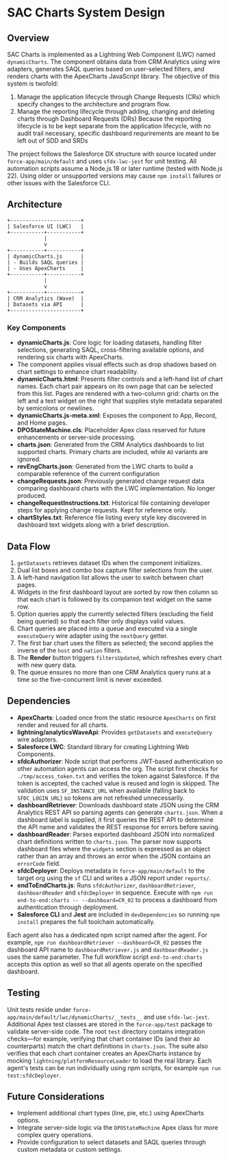 # SAC Charts System Design

## Overview

SAC Charts is implemented as a Lightning Web Component (LWC) named `dynamicCharts`. The component obtains data from CRM Analytics using wire adapters, generates SAQL queries based on user-selected filters, and renders charts with the ApexCharts JavaScript library.
The objective of this system is twofold:

1. Manage the application lifecycle through Change Requests (CRs) which specify changes to the architecture and program flow.
2. Manage the reporting lifecycle through adding, changing and deleting charts through Dashboard Requests (DRs)
   Because the reporting lifecycle is to be kept separate from the application lifecycle, with no audit trail necessary, specific dashboard requrirements are meant to be left out of SDD and SRDs

The project follows the Salesforce DX structure with source located under `force-app/main/default` and uses `sfdx-lwc-jest` for unit testing.
All automation scripts assume a Node.js 18 or later runtime (tested with Node.js 22). Using older or unsupported versions may cause `npm install` failures or other issues with the Salesforce CLI.

## Architecture

```
+-----------------------+
| Salesforce UI (LWC)   |
+-----------+-----------+
            |
            v
+-----------+-----------+
| dynamicCharts.js      |
| - Builds SAQL queries |
| - Uses ApexCharts     |
+-----------+-----------+
            |
            v
+-----------+-----------+
| CRM Analytics (Wave)  |
| Datasets via API      |
+-----------------------+
```

### Key Components

- **dynamicCharts.js**: Core logic for loading datasets, handling filter selections, generating SAQL, cross-filtering available options, and rendering six charts with ApexCharts.
- The component applies visual effects such as drop shadows based on chart settings to enhance chart readability.
- **dynamicCharts.html**: Presents filter controls and a left-hand list of chart names. Each chart pair appears on its own page that can be selected from this list. Pages are rendered with a two-column grid: charts on the left and a text widget on the right that supplies style metadata separated by semicolons or newlines.
- **dynamicCharts.js-meta.xml**: Exposes the component to App, Record, and Home pages.
- **DPOStateMachine.cls**: Placeholder Apex class reserved for future enhancements or server-side processing.
- **charts.json**: Generated from the CRM Analytics dashboards to list supported charts. Primary charts are included, while `AO` variants are ignored.
- **revEngCharts.json**: Generated from the LWC charts to build a comparable reference of the current configuration
 - **changeRequests.json**: Previously generated change request data comparing dashboard charts with the LWC implementation. No longer produced.
 - **changeRequestInstructions.txt**: Historical file containing developer steps for applying change requests. Kept for reference only.
- **chartStyles.txt**: Reference file listing every style key discovered in dashboard text widgets along with a brief description.

## Data Flow

1. `getDatasets` retrieves dataset IDs when the component initializes.
2. Dual list boxes and combo box capture filter selections from the user.
3. A left-hand navigation list allows the user to switch between chart pages.
4. Widgets in the first dashboard layout are sorted by row then column so that each chart is followed by its companion text widget on the same row.
5. Option queries apply the currently selected filters (excluding the field being queried) so that each filter only displays valid values.
6. Chart queries are placed into a queue and executed via a single `executeQuery` wire adapter using the `nextQuery` getter.
7. The first bar chart uses the filters as selected; the second applies the inverse of the `host` and `nation` filters.
8. The **Render** button triggers `filtersUpdated`, which refreshes every chart with new query data.
9. The queue ensures no more than one CRM Analytics query runs at a time so the five-concurrent limit is never exceeded.

## Dependencies

- **ApexCharts**: Loaded once from the static resource `ApexCharts` on first render and reused for all charts.
- **lightning/analyticsWaveApi**: Provides `getDatasets` and `executeQuery` wire adapters.
- **Salesforce LWC**: Standard library for creating Lightning Web Components.
- **sfdcAuthorizer**: Node script that performs JWT-based authentication so other automation agents can access the org. The script first checks for `./tmp/access_token.txt` and verifies the token against Salesforce. If the token is accepted, the cached value is reused and login is skipped. The validation uses `SF_INSTANCE_URL` when available (falling back to `SFDC_LOGIN_URL`) so tokens are not refreshed unnecessarily.
 - **dashboardRetriever**: Downloads dashboard state JSON using the CRM Analytics REST API so parsing agents can generate `charts.json`. When a dashboard label is supplied, it first queries the REST API to determine the API name and validates the REST response for errors before saving.
 - **dashboardReader**: Parses exported dashboard JSON into normalized chart definitions written to `charts.json`. The parser now supports dashboard files where the `widgets` section is expressed as an object rather than an array and throws an error when the JSON contains an `errorCode` field.
 - **sfdcDeployer**: Deploys metadata in `force-app/main/default` to the target org using the `sf` CLI and writes a JSON report under `reports/`.
 - **endToEndCharts.js**: Runs `sfdcAuthorizer`, `dashboardRetriever`, `dashboardReader` and `sfdcDeployer` in sequence. Execute with `npm run end-to-end:charts -- --dashboard=CR_02` to process a dashboard from authentication through deployment.
- **Salesforce CLI** and **Jest** are included in `devDependencies` so running `npm install` prepares the full toolchain automatically.

Each agent also has a dedicated npm script named after the agent. For example,
`npm run dashboardRetriever --dashboard=CR_02` passes the dashboard API name to
`dashboardRetriever.js` and `dashboardReader.js` uses the same parameter.
The full workflow script `end-to-end:charts` accepts this option as well so that all
agents operate on the specified dashboard.

## Testing

Unit tests reside under `force-app/main/default/lwc/dynamicCharts/__tests__` and use `sfdx-lwc-jest`. Additional Apex test classes are stored in the `force-app/test` package to validate server-side code. The root `test` directory contains integration checks—for example, verifying that chart container IDs (and their `AO` counterparts) match the chart definitions in `charts.json`.
The suite also verifies that each chart container creates an ApexCharts instance by mocking `lightning/platformResourceLoader` to load the real library.
Each agent's tests can be run individually using npm scripts, for example `npm run test:sfdcDeployer`.

## Future Considerations

- Implement additional chart types (line, pie, etc.) using ApexCharts options.
- Integrate server-side logic via the `DPOStateMachine` Apex class for more complex query operations.
- Provide configuration to select datasets and SAQL queries through custom metadata or custom settings.
